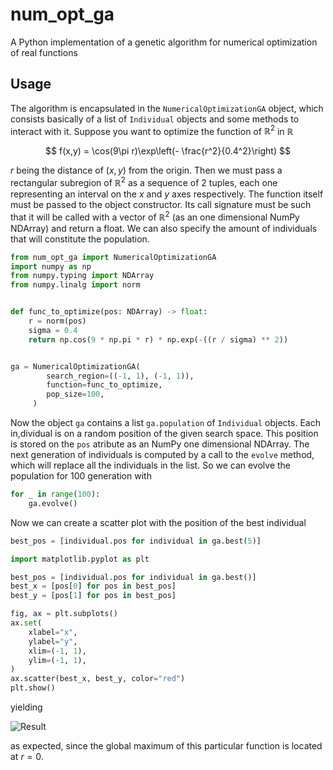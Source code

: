 # num_opt_ga

A Python implementation of a genetic algorithm for numerical optimization
of real functions

## Usage

The algorithm is encapsulated in the `NumericalOptimizationGA` object,
which consists basically of a list of `Individual` objects and some methods
to interact with it. Suppose you want to optimize the function of $\mathbb{R}^2$
in $\mathbb{R}$

$$ f(x,y) = \cos(9\pi r)\exp\left(- \frac{r^2}{0.4^2}\right) $$

$r$ being the distance of $(x, y)$ from the origin. Then we must pass a rectangular
subregion of $\mathbb{R}^2$ as a sequence of 2 tuples, each one representing an interval on
the $x$ and $y$ axes respectively. The function itself must be passed to the object
constructor. Its call signature must be such that it will be called with a
vector of $\mathbb{R}^2$ (as an one dimensional NumPy NDArray) and return a float. We can
also specify the amount of individuals that will constitute the population.

```python
from num_opt_ga import NumericalOptimizationGA
import numpy as np
from numpy.typing import NDArray
from numpy.linalg import norm


def func_to_optimize(pos: NDArray) -> float:
    r = norm(pos)
    sigma = 0.4
    return np.cos(9 * np.pi * r) * np.exp(-((r / sigma) ** 2))


ga = NumericalOptimizationGA(
        search_region=((-1, 1), (-1, 1)),
        function=func_to_optimize,
        pop_size=100,
     )
```

Now the object `ga` contains a list `ga.population` of `Individual` objects.
Each in,dividual is on a random position of the given search space. This
position is stored on the `pos` atribute as an NumPy one dimensional NDArray.
The next generation of individuals is computed by a call to the `evolve` method,
which will replace all the individuals in the list. So we can evolve the
population for 100 generation with

```python
for _ in range(100):
    ga.evolve()
```

Now we can create a scatter plot with the position of the best individual

```python
best_pos = [individual.pos for individual in ga.best(5)]

import matplotlib.pyplot as plt

best_pos = [individual.pos for individual in ga.best()]
best_x = [pos[0] for pos in best_pos]
best_y = [pos[1] for pos in best_pos]

fig, ax = plt.subplots()
ax.set(
    xlabel="x",
    ylabel="y",
    xlim=(-1, 1),
    ylim=(-1, 1),
)
ax.scatter(best_x, best_y, color="red")
plt.show()
```

yielding

![Result](https://user-images.githubusercontent.com/26972046/168857024-625dab54-59b9-42e3-aebc-5289fe28e511.png)

as expected, since the global maximum of this particular function is located at $r = 0$.

